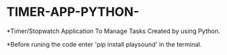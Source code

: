 # TIMER-APP-PYTHON-

*Timer/Stopwatch Application To Manage Tasks Created by using Python.

*Before runing the code enter 'pip install playsound' in the terminal.
